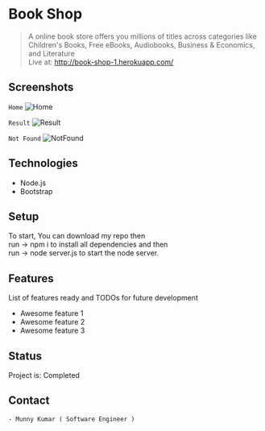 # Book Shop
> A online book store offers you millions of titles across categories like Children's Books, Free eBooks, Audiobooks, Business & Economics, and Literature <br> Live at: http://book-shop-1.herokuapp.com/

## Screenshots
``` Home ```
![Home](https://raw.githubusercontent.com/storyofcoder/book-store/master/screenshots/home.jpg)

``` Result ```
![Result](https://raw.githubusercontent.com/storyofcoder/book-store/master/screenshots/result.jpg)

``` Not Found ```
![NotFound](https://raw.githubusercontent.com/storyofcoder/book-store/master/screenshots/notFound.jpg)

## Technologies
* Node.js
* Bootstrap

## Setup
To start, You can download my repo then <br> run -> npm i to install all dependencies and then <br> run -> node server.js to start the node server.

## Features
List of features ready and TODOs for future development
* Awesome feature 1
* Awesome feature 2
* Awesome feature 3


## Status
Project is: Completed

## Contact
``` - Munny Kumar ( Software Engineer ) ```
